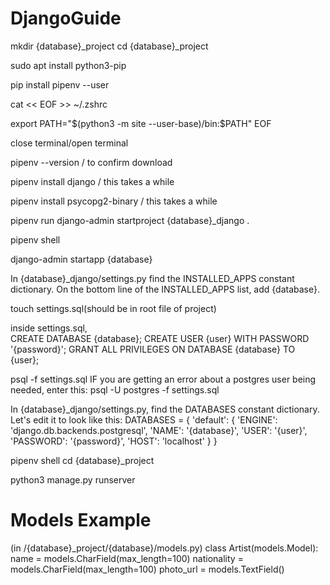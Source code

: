 # DjangoGuide

mkdir {database}_project
cd {database}_project

sudo apt install python3-pip

pip install pipenv --user

cat << EOF >> ~/.zshrc

export PATH="$(python3 -m site --user-base)/bin:\$PATH"
EOF

close terminal/open terminal

pipenv --version / to confirm download

pipenv install django / this takes a while

pipenv install psycopg2-binary / this takes a while

pipenv run django-admin startproject {database}_django .

pipenv shell

 django-admin startapp {database}

 In {database}_django/settings.py find the INSTALLED_APPS constant dictionary. On the bottom line of the INSTALLED_APPS list, add {database}. 

 touch settings.sql(should be in root file of project)

 inside settings.sql,    
    CREATE DATABASE {database};
    CREATE USER {user} WITH PASSWORD '{password}';
    GRANT ALL PRIVILEGES ON DATABASE {database} TO {user};

 psql -f settings.sql
    IF you are getting an error about a postgres user being needed, enter this:
        psql -U postgres -f settings.sql

In {database}_django/settings.py, find the DATABASES constant dictionary. Let's edit it to look like this:
    DATABASES = {
    'default': {
        'ENGINE': 'django.db.backends.postgresql',
        'NAME': '{database}',
        'USER': '{user}',
        'PASSWORD': '{password}',
        'HOST': 'localhost'
    }
}

pipenv shell
cd {database}_project

python3 manage.py runserver

# Models Example

(in /{database}_project/{database}/models.py)
class Artist(models.Model):
    name = models.CharField(max_length=100)
    nationality = models.CharField(max_length=100)
    photo_url = models.TextField()



